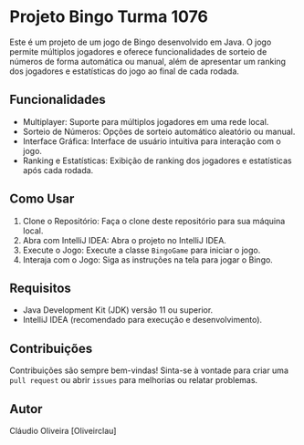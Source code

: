 # Projeto Bingo Turma 1076

Este é um projeto de um jogo de Bingo desenvolvido em Java. O jogo permite múltiplos jogadores e oferece funcionalidades de sorteio de números de forma automática ou manual, além de apresentar um ranking dos jogadores e estatísticas do jogo ao final de cada rodada.

## Funcionalidades

- Multiplayer: Suporte para múltiplos jogadores em uma rede local.
- Sorteio de Números: Opções de sorteio automático aleatório ou manual.
- Interface Gráfica: Interface de usuário intuitiva para interação com o jogo.
- Ranking e Estatísticas: Exibição de ranking dos jogadores e estatísticas após cada rodada.

## Como Usar

1. Clone o Repositório: Faça o clone deste repositório para sua máquina local.
2. Abra com IntelliJ IDEA: Abra o projeto no IntelliJ IDEA.
3. Execute o Jogo: Execute a classe `BingoGame` para iniciar o jogo.
4. Interaja com o Jogo: Siga as instruções na tela para jogar o Bingo.

## Requisitos

- Java Development Kit (JDK) versão 11 ou superior.
- IntelliJ IDEA (recomendado para execução e desenvolvimento).

## Contribuições

Contribuições são sempre bem-vindas! Sinta-se à vontade para criar uma `pull request` ou abrir `issues` para melhorias ou relatar problemas.

## Autor

Cláudio Oliveira [Oliveirclau]


